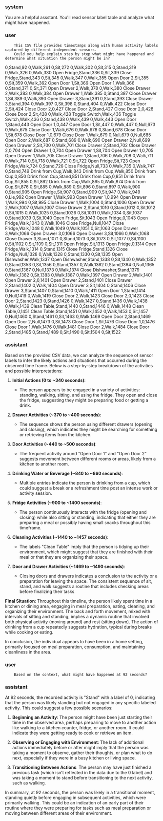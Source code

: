 ### system
You are a helpful assstant. You'll read sensor label table and analyze what might have happened.
### user

        This CSV file provides timestamps along with human activity labels captured by different independent sensors.
        Could you help explain step by step what might have happened and determine what situation the person might be in?
    
0,Stand,92
0,Walk,261
0,Sit,272
0,Walk,302
0,Sit,315
0,Stand,319
0,Walk,326
0,Walk,330
Open Fridge,Stand,336
0,Sit,339
Close Fridge,Stand,343
0,Sit,345
0,Walk,347
0,Walk,355
Open Door 2,Sit,355
0,Sit,359
0,Walk,362
Open Door 1,Sit,366
Open Door 1,Walk,366
0,Stand,371
0,Sit,371
Open Drawer 2,Walk,378
0,Walk,380
Close Drawer 2,Walk,383
0,Walk,384
Open Drawer 1,Walk,385
0,Stand,387
Close Drawer 1,Sit,389
0,Walk,390
Open Drawer 3,Stand,391
0,Stand,393
Close Drawer 3,Stand,394
0,Walk,397
0,Sit,398
0,Stand,404
0,Walk,422
Close Door 2,Sit,424
Close Door 2,0,427
Close Door 2,Stand,427
Close Door 2,0,428
Close Door 2,Sit,428
0,Walk,428
Toggle Switch,Walk,436
Toggle Switch,Walk,436
0,Stand,438
0,Walk,439
0,Walk,443
Open Door 1,Stand,443
Open Door 1,0,447
Open Door 1,Sit,447
0,Walk,447
0,Null,673
0,Walk,675
Close Door 1,Walk,676
0,Walk,678
0,Stand,678
Close Door 1,Sit,678
Close Door 1,0,679
Close Door 1,Walk,679
0,Null,679
0,Null,685
Open Door 2,Walk,687
0,Stand,689
0,Walk,690
Open Drawer 2,Null,699
Open Drawer 2,Sit,700
0,Walk,701
Close Drawer 2,Stand,702
Close Drawer 2,0,704
Open Drawer 1,0,704
Open Drawer 1,Sit,704
Open Drawer 1,0,705
Open Drawer 1,Walk,705
Close Drawer 1,Stand,706
0,Walk,708
0,Walk,711
0,Walk,714
0,Sit,718
0,Walk,721
0,Sit,722
Open Fridge,Sit,723
Open Fridge,Walk,724
0,Stand,726
Close Fridge,Null,733
0,Walk,735
0,Walk,747
0,Stand,749
Drink from Cup,Walk,843
Drink from Cup,Walk,850
Drink from Cup,0,850
Drink from Cup,Stand,851
Drink from Cup,0,851
Drink from Cup,Sit,855
0,Sit,862
Drink from Cup,Walk,865
0,Walk,874
Drink from Cup,Sit,876
0,Sit,885
0,Walk,889
0,Sit,896
0,Stand,897
0,Walk,900
0,Stand,905
Open Fridge,Sit,907
0,Stand,909
0,Sit,947
0,Walk,949
0,Lie,992
Open Drawer 1,Walk,993
Open Drawer 1,0,994
Open Drawer 1,Walk,994
0,Sit,995
Close Drawer 1,Walk,1004
0,Stand,1006
Open Drawer 2,Walk,1007
0,Walk,1007
Close Drawer 2,Stand,1010
0,Stand,1012
0,Sit,1012
0,Sit,1015
0,Walk,1025
0,Stand,1026
0,Sit,1031
0,Walk,1034
0,Sit,1037
0,Stand,1039
0,Sit,1040
Open Fridge,Sit,1043
Open Fridge,0,1043
Open Fridge,Walk,1043
0,Walk,1046
Close Fridge,Null,1047
Close Fridge,Walk,1048
0,Walk,1049
0,Walk,1051
0,Sit,1063
Open Drawer 3,Walk,1066
Open Drawer 3,0,1066
Open Drawer 3,Sit,1066
0,Walk,1068
Close Drawer 3,Stand,1071
0,Stand,1073
0,Sit,1073
0,Sit,1077
0,Sit,1100
0,Sit,1102
0,Sit,1109
0,Sit,1311
Open Fridge,Sit,1313
Open Fridge,0,1314
Open Fridge,Walk,1314
0,Stand,1315
Close Fridge,Stand,1326
Close Fridge,Null,1328
0,Walk,1328
0,Stand,1330
0,Sit,1335
Open Dishwasher,Walk,1337
Open Dishwasher,Stand,1338
0,Sit,1340
0,Walk,1352
0,Stand,1353
0,Sit,1356
0,Stand,1357
0,Walk,1362
0,Stand,1364
0,Null,1365
0,Stand,1367
0,Null,1373
0,Walk,1374
Close Dishwasher,Stand,1379
0,Walk,1382
0,Sit,1383
0,Walk,1387
0,Walk,1397
Open Drawer 2,Walk,1401
Open Drawer 2,0,1401
Open Drawer 2,Stand,1401
Close Drawer 2,Stand,1402
0,Walk,1404
Open Drawer 3,Sit,1404
0,Stand,1406
Close Drawer 3,Stand,1407
0,Stand,1410
0,Walk,1411
Open Door 1,Stand,1414
0,Null,1419
0,Walk,1419
Close Door 2,Walk,1423
Close Door 2,0,1423
Close Door 2,Stand,1423
0,Stand,1426
0,Walk,1427
0,Stand,1436
0,Walk,1438
0,Walk,1439
Clean Table,Stand,1440
0,Stand,1446
0,Walk,1448
Clean Table,0,1451
Clean Table,Stand,1451
0,Walk,1452
0,Walk,1453
0,Sit,1457
0,Null,1460
0,Stand,1461
0,Sit,1463
0,Walk,1469
Open Door 2,Stand,1469
Open Door 2,Null,1473
0,Sit,1473
Close Door 1,Sit,1476
Close Door 1,0,1476
Close Door 1,Walk,1476
0,Walk,1481
Close Door 2,Walk,1484
Close Door 2,Stand,1485
0,Stand,1489
0,Sit,1490
0,Sit,1504
0,Sit,1522

### assistant
Based on the provided CSV data, we can analyze the sequence of sensor labels to infer the likely actions and situations that occurred during the observed time frame. Below is a step-by-step breakdown of the activities and possible interpretations:

1. **Initial Actions (0 to ~340 seconds)**: 
    - The person appears to be engaged in a variety of activities: standing, walking, sitting, and using the fridge. They open and close the fridge, suggesting they might be preparing food or getting a drink.

2. **Drawer Activities (~370 to ~400 seconds)**: 
    - The sequence shows the person using different drawers (opening and closing), which indicates they might be searching for something or retrieving items from the kitchen.

3. **Door Activities (~440 to ~500 seconds)**: 
    - The frequent activity around "Open Door 1" and "Open Door 2" suggests movement between different rooms or areas, likely from a kitchen to another room.

4. **Drinking Water or Beverage (~840 to ~860 seconds)**:
    - Multiple entries indicate the person is drinking from a cup, which could suggest a break or a refreshment time post an intense work or activity session.

5. **Fridge Activities (~900 to ~1400 seconds)**:
    - The person continuously interacts with the fridge (opening and closing) while also sitting or standing, indicating that either they are preparing a meal or possibly having small snacks throughout this timeframe.

6. **Cleaning Activities (~1440 to ~1457 seconds)**:
    - The labels "Clean Table" imply that the person is tidying up their environment, which might suggest that they are finished with their meal or that they are organizing their space.

7. **Door and Drawer Activities (~1469 to ~1490 seconds)**:
    - Closing doors and drawers indicates a conclusion to the activity or a preparation for leaving the space. The consistent sequence of sit, stand, and walk suggests a routine that includes checking areas before finalizing their tasks.

**Final Situation**: 
Throughout this timeline, the person likely spent time in a kitchen or dining area, engaging in meal preparation, eating, cleaning, and organizing their environment. The back and forth movement, mixed with intervals of sitting and standing, implies a dynamic routine that involved both physical activity (moving around) and rest (sitting down). The action of drinking from a cup repeatedly suggests hydration, typical during breaks while cooking or eating.

In conclusion, the individual appears to have been in a home setting, primarily focused on meal preparation, consumption, and maintaining cleanliness in the area.
### user

        Based on the context, what might have happened at 92 seconds?
    
### assistant
At 92 seconds, the recorded activity is "Stand" with a label of 0, indicating that the person was likely standing but not engaged in any specific labeled activity. This could suggest a few possible scenarios:

1. **Beginning an Activity**: The person might have been just starting their time in the observed area, perhaps preparing to move to another action like walking to a kitchen counter, fridge, or another room. It could indicate they were getting ready to cook or retrieve an item.

2. **Observing or Engaging with Environment**: The lack of additional actions immediately before or after might imply that the person was taking a moment to observe, gather their thoughts, or plan what to do next, especially if they were in a busy kitchen or living space.

3. **Transitioning Between Actions**: The person may have just finished a previous task (which isn't reflected in the data due to the 0 label) and was taking a moment to stand before transitioning to the next activity, such as walking.

In summary, at 92 seconds, the person was likely in a transitional moment, standing quietly before engaging in subsequent activities, which were primarily walking. This could be an indication of an early part of their routine where they were preparing for tasks such as meal preparation or moving between different areas of their environment.
